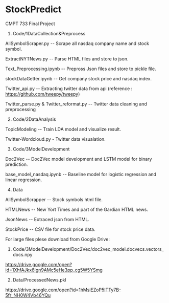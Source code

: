 # StockPredict
CMPT 733 Final Project

1. Code/1DataCollection&Preprocess

AllSymbolScraper.py -- Scrape all nasdaq company name and stock symbol.

ExtractNYTNews.py -- Parse HTML files and store to json.

Text_Preprocessing.ipynb -- Prepross Json files and store to pickle file.

stockDataGetter.ipynb -- Get company stock price and nasdaq index.

Twitter_api.py -- Extracting twitter data from api (reference : https://github.com/tweepy/tweepy)

Twitter_parse.py & Twitter_reformat.py -- Twitter data cleaning and preprocessing

2. Code/2DataAnalysis

TopicModeling -- Train LDA model and visualize result.

Twitter-Wordcloud.py - Twitter data visualation.

3. Code/3ModelDevelopment

Doc2Vec -- Doc2Vec model development and LSTM model for binary prediction.

base_model_nasdaq.ipynb -- Baseline model for logistic regression and linear regression.

4. Data

AllSymbolScrapper -- Stock symbols html file.

HTMLNews -- New Yort Times and part of the Gardian HTML news.

JsonNews -- Extraced json from HTML.

StockPrice -- CSV file for stock price data.


For large files plese download from Google Drive:

1. Code/3ModelDevelopment/Doc2Vec/doc2vec_model.docvecs.vectors_docs.npy 

https://drive.google.com/open?id=1XhfAJkx6Ign9AMc5eHe3pp_cg5W5YSmg

2. Data/ProcessedNews.pkl

https://drive.google.com/open?id=1hMsiEZoP5ITTy7B-5fr_NH0W4Vb46YQu
